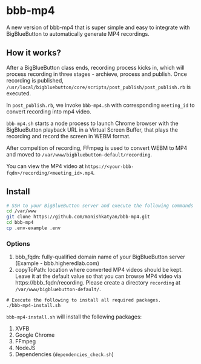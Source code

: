 # bbb-mp4
A new version of bbb-mp4 that is super simple and easy to integrate with BigBlueButton to automatically generate MP4 recordings.


## How it works?

After a BigBlueButton class ends, recording process kicks in, which will process recording in three stages - archieve, process and publish. Once recording is published, `/usr/local/bigbluebutton/core/scripts/post_publish/post_publish.rb` is executed.

In `post_publish.rb`, we invoke `bbb-mp4.sh` with corresponding `meeting_id` to convert recording into mp4 video.

`bbb-mp4.sh` starts a node process to launch Chrome browser with the BigBlueButton playback URL in a Virtual Screen Buffer, that plays the recording and record the screen in WEBM format. 

After compeltion of recording, FFmpeg is used to convert WEBM to MP4 and moved to `/var/www/bigbluebutton-default/recording`.

You can view the MP4 video at `https://<your-bbb-fqdn>/recording/<meeting_id>.mp4`.

##  Install

```sh
# SSH to your BigBlueButton server and execute the following commands
cd /var/www
git clone https://github.com/manishkatyan/bbb-mp4.git
cd bbb-mp4
cp .env-example .env
```
### Options
1. bbb_fqdn: fully-qualified domain name of your BigBlueButton server (Example - bbb.higheredlab.com)
2. copyToPath: location where converted MP4 videos should be kept. Leave it at the default value so that you can browse MP4 video via https://bbb_fqdn/recording. Please create a directory `recording` at `/var/www/bigbluebutton-default/`.

```ssh
# Execute the following to install all required packages. 
./bbb-mp4-install.sh
```
`bbb-mp4-install.sh` will install the following packages:

1. XVFB
2. Google Chrome
3. FFmpeg
4. NodeJS
5. Dependencies (`dependencies_check.sh`)

